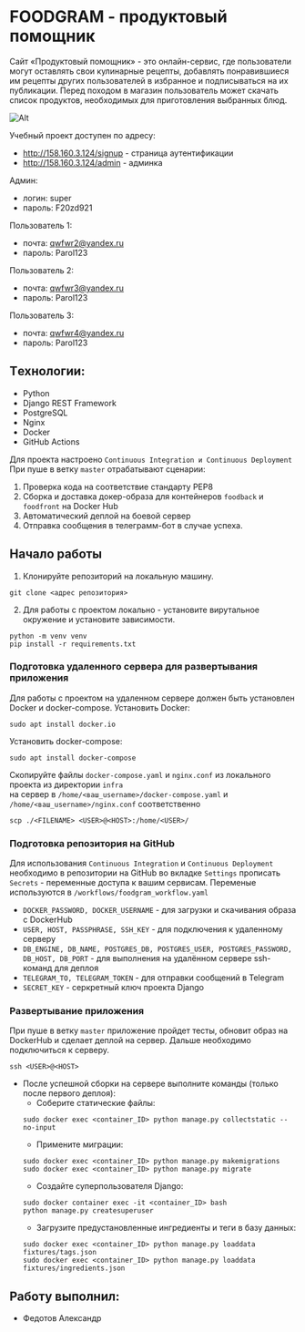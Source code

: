 # FOODGRAM - продуктовый помощник
Сайт «Продуктовый помощник» - это онлайн-сервис, где пользователи могут оставлять свои кулинарные рецепты, добавлять понравившиеся им рецепты других пользователей в избранное и подписываться на их публикации. Перед походом в магазин пользователь может скачать список продуктов, необходимых для приготовления выбранных блюд.


![Alt](https://github.com/Aleksandr-Fedotov/foodgram-project-react/actions/workflows/foodgram_workflow.yml/badge.svg 'Actions Status')

Учебный проект доступен по адресу: 
* http://158.160.3.124/signup - страница аутентификации
* http://158.160.3.124/admin - админка

Админ:
* логин: super
* пароль: F20zd921

Пользователь 1:
* почта: qwfwr2@yandex.ru
* пароль: Parol123

Пользователь 2:
* почта: qwfwr3@yandex.ru
* пароль: Parol123

Пользователь 3:
* почта: qwfwr4@yandex.ru
* пароль: Parol123

## Tехнологии:
- Python
- Django REST Framework
- PostgreSQL
- Nginx
- Docker
- GitHub Actions

Для проекта настроено `Continuous Integration и Continuous Deployment`  
При пуше в ветку `master` отрабатывают сценарии:
1. Проверка кода на соответствие стандарту PEP8
2. Сборка и доставка докер-образа для контейнеров `foodback` и `foodfront` на Docker Hub
3. Автоматический деплой на боевой сервер
4. Отправка сообщения в телеграмм-бот в случае успеха.

## Начало работы

1. Клонируйте репозиторий на локальную машину.
```
git clone <адрес репозитория>
```
2. Для работы с проектом локально - установите вирутальное окружение и установите зависимости.
```
python -m venv venv
pip install -r requirements.txt
```

### Подготовка удаленного сервера для развертывания приложения

Для работы с проектом на удаленном сервере должен быть установлен Docker и docker-compose.
Установить Docker:
```
sudo apt install docker.io
```
Установить docker-compose:
```
sudo apt install docker-compose
```
Скопируйте файлы `docker-compose.yaml` и `nginx.conf` из локального проекта из директории `infra`  
на сервер в `/home/<ваш_username>/docker-compose.yaml` и `/home/<ваш_username>/nginx.conf` соответственно
```
scp ./<FILENAME> <USER>@<HOST>:/home/<USER>/
```


### Подготовка репозитория на GitHub

Для использования `Continuous Integration` и `Continuous Deployment` необходимо в репозитории на GitHub во вкладке `Settings` прописать `Secrets` - переменные доступа к вашим сервисам.
Переменые используются в `/workflows/foodgram_workflow.yaml`

* `DOCKER_PASSWORD, DOCKER_USERNAME` - для загрузки и скачивания образа с DockerHub 
* `USER, HOST, PASSPHRASE, SSH_KEY` - для подключения к удаленному серверу 
* `DB_ENGINE, DB_NAME, POSTGRES_DB, POSTGRES_USER, POSTGRES_PASSWORD, DB_HOST, DB_PORT` - для выполнения на удалённом сервере ssh-команд для деплоя
* `TELEGRAM_TO, TELEGRAM_TOKEN` - для отправки сообщений в Telegram
* `SECRET_KEY` - серкретный ключ проекта Django

### Развертывание приложения

При пуше в ветку `master` приложение пройдет тесты, обновит образ на DockerHub и сделает деплой на сервер. Дальше необходимо подключиться к серверу.
```
ssh <USER>@<HOST>
```
* После успешной сборки на сервере выполните команды (только после первого деплоя):
    - Соберите статические файлы:
    ```
    sudo docker exec <container_ID> python manage.py collectstatic --no-input
    ```
    - Примените миграции:
    ```
    sudo docker exec <container_ID> python manage.py makemigrations  
    sudo docker exec <container_ID> python manage.py migrate
    ```
    - Создайте суперпользователя Django:
    ```
    sudo docker container exec -it <container_ID> bash
    python manage.py createsuperuser
    ```
    - Загрузите предустановленные ингредиенты и теги в базу данных:
    ```
    sudo docker exec <container_ID> python manage.py loaddata fixtures/tags.json
    sudo docker exec <container_ID> python manage.py loaddata fixtures/ingredients.json
    ```

## Работу выполнил:
- Федотов Александр
